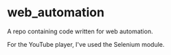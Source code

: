 # web_automation
A repo containing code written for web automation.

For the YouTube player, I've used the Selenium module.

